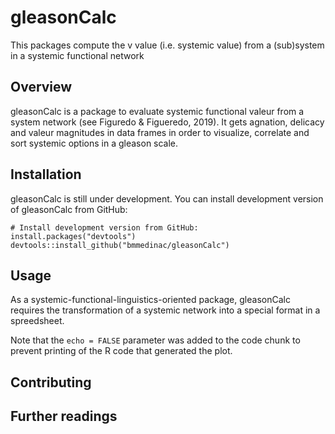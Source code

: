 # gleasonCalc
This packages compute the v value (i.e. systemic value) from a (sub)system in a systemic functional network

## Overview

gleasonCalc is a package to evaluate systemic functional valeur from a system network (see Figuredo & Figueredo, 2019). It gets agnation, delicacy and valeur magnitudes in data frames in order to visualize, correlate and sort systemic options in a gleason scale. 

## Installation

gleasonCalc is still under development. You can install development version of gleasonCalc from GitHub:

```
# Install development version from GitHub:
install.packages("devtools")
devtools::install_github("bmmedinac/gleasonCalc")

```

## Usage

As a systemic-functional-linguistics-oriented package, gleasonCalc requires the transformation of a systemic network into a special format in a spreedsheet. 


Note that the `echo = FALSE` parameter was added to the code chunk to prevent printing of the R code that generated the plot.

## Contributing

## Further readings
